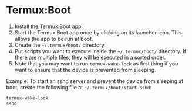 Termux:Boot
===========
1. Install the Termux:Boot app.
2. Start the Termux:Boot app once by clicking on its launcher icon. This allows the app to be run at boot.
3. Create the `~/.termux/boot/` directory.
4. Put scripts you want to execute inside the `~/.termux/boot/` directory. If there are multiple files, they will be executed in a sorted order.
5. Note that you may want to run `termux-wake-lock` as first thing if you want to ensure that the device is prevented from sleeping.

Example: To start an sshd server and prevent the device from sleeping at boot, create the following file at `~/.termux/boot/start-sshd`:

```sh
termux-wake-lock
sshd
```
